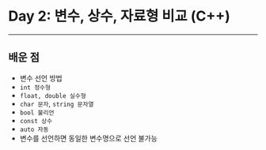 # Day 2: 변수, 상수, 자료형 비교 (C++)

---

## 배운 점
- 변수 선언 방법
- `int 정수형`
- `float, double 실수형`
- `char 문자`, `string 문자열`
- `bool 불리언`
- `const 상수`
- `auto 자동`
- 변수를 선언하면 동일한 변수명으로 선언 불가능
